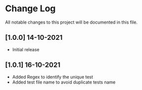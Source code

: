 # Change Log
All notable changes to this project will be documented in this file.

## [1.0.0] 14-10-2021
- Initial release

## [1.0.1] 16-10-2021
- Added Regex to identify the unique test
- Added test file name to avoid duplicate tests name